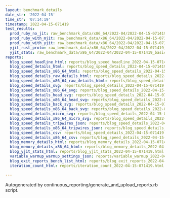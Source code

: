 ```yaml
---
layout: benchmark_details
date_str: '2022-04-15'
time_str: '07:14:19'
timestamp: 2022-04-15-071419
test_results:
  prod_ruby_no_jit: raw_benchmark_data/x86_64/2022-04/2022-04-15-071419_basic_benchmark_prod_ruby_no_jit.json
  prod_ruby_with_mjit: raw_benchmark_data/x86_64/2022-04/2022-04-15-071419_basic_benchmark_prod_ruby_with_mjit.json
  prod_ruby_with_yjit: raw_benchmark_data/x86_64/2022-04/2022-04-15-071419_basic_benchmark_prod_ruby_with_yjit.json
  yjit_rust_proto: raw_benchmark_data/x86_64/2022-04/2022-04-15-071419_basic_benchmark_yjit_rust_proto.json
  yjit_stats: raw_benchmark_data/x86_64/2022-04/2022-04-15-071419_basic_benchmark_yjit_stats.json
reports:
  blog_speed_headline_html: reports/blog_speed_headline_2022-04-15-071419.html
  blog_speed_details_html: reports/blog_speed_details_2022-04-15-071419.html
  blog_speed_details_x86_64_html: reports/blog_speed_details_2022-04-15-071419.x86_64.html
  blog_speed_details_raw_details_html: reports/blog_speed_details_2022-04-15-071419.raw_details.html
  blog_speed_details_x86_64_raw_details_html: reports/blog_speed_details_2022-04-15-071419.x86_64.raw_details.html
  blog_speed_details_svg: reports/blog_speed_details_2022-04-15-071419.svg
  blog_speed_details_x86_64_svg: reports/blog_speed_details_2022-04-15-071419.x86_64.svg
  blog_speed_details_head_svg: reports/blog_speed_details_2022-04-15-071419.head.svg
  blog_speed_details_x86_64_head_svg: reports/blog_speed_details_2022-04-15-071419.x86_64.head.svg
  blog_speed_details_back_svg: reports/blog_speed_details_2022-04-15-071419.back.svg
  blog_speed_details_x86_64_back_svg: reports/blog_speed_details_2022-04-15-071419.x86_64.back.svg
  blog_speed_details_micro_svg: reports/blog_speed_details_2022-04-15-071419.micro.svg
  blog_speed_details_x86_64_micro_svg: reports/blog_speed_details_2022-04-15-071419.x86_64.micro.svg
  blog_speed_details_tripwires_json: reports/blog_speed_details_2022-04-15-071419.tripwires.json
  blog_speed_details_x86_64_tripwires_json: reports/blog_speed_details_2022-04-15-071419.x86_64.tripwires.json
  blog_speed_details_csv: reports/blog_speed_details_2022-04-15-071419.csv
  blog_speed_details_x86_64_csv: reports/blog_speed_details_2022-04-15-071419.x86_64.csv
  blog_memory_details_html: reports/blog_memory_details_2022-04-15-071419.html
  blog_memory_details_x86_64_html: reports/blog_memory_details_2022-04-15-071419.x86_64.html
  blog_yjit_stats_html: reports/blog_yjit_stats_2022-04-15-071419.html
  variable_warmup_warmup_settings_json: reports/variable_warmup_2022-04-15-071419.warmup_settings.json
  blog_exit_reports_bench_list_html: reports/blog_exit_reports_2022-04-15-071419.bench_list.html
  iteration_count_html: reports/iteration_count_2022-04-15-071419.html

---
```

Autogenerated by continuous_reporting/generate_and_upload_reports.rb script.
